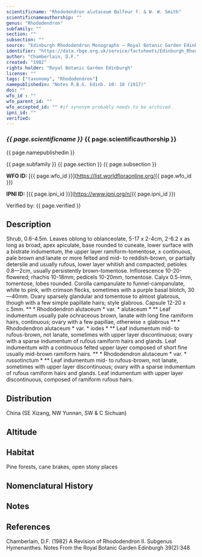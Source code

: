 ```yaml
---
scientificname: "Rhododendron alutaceum Balfour f. & W. W. Smith"
scientificnameauthorship: ""
genus: "Rhododendron"
subfamily: ""
section: ""
subsection: ""
source: "Edinburgh Rhododendron Monographs – Royal Botanic Garden Edinburgh"
identifier: "https://data.rbge.org.uk/service/factsheets/Edinburgh_Rhododendron_Monographs.xhtml"
author: "Chamberlain, D.F."
created: "1982"
rights holder: "Royal Botanic Garden Edinburgh"
license: ""
tags: ["taxonomy", "Rhododendron"]
namepublishedin: "Notes R.B.G. Edinb. 10: 18 (1917)"
doi: ""
wfo_id : ""
wfo_parent_id: ""
wfo_accepted_id: "" #if synonym probably needs to be archived.                      
ipni_id: ""
verified:
---
```

### _{{ page.scientificname }}_ {{ page.scientificauthorship }}
 {{ page.namepublishedin }}

{{ page.subfamily }} {{ page.section }} {{ page.subsection }}

**WFO ID:** [{{ page.wfo_id }}](https://list.worldfloraonline.org/{{ page.wfo_id }})

**IPNI ID:** [{{ page.ipni_id }}](https://www.ipni.org/n/{{ page.ipni_id }})

Verified by: {{ page.verified }}



## Description
Shrub, 0.6-4.5m. Leaves oblong to oblanceolate, 5-17 x 2-4cm, 2-6.2 x as long as broad, apex apiculate, base rounded to cuneate, lower surface with a bistrate indumentum, the upper layer ramiform-tomentose, ± continuous, pale brown and lanate or more felted and mid- to reddish-brown, or partially detersile and usually rufous, lower layer whitish and compacted; petioles 0.8—2cm, usually persistently brown-tomentose. Inflorescence 10-20-flowered; rhachis 10-18mm; pedicels 10-20mm, tomentose. Calyx 0.5-lmm, tomentose, lobes rounded. Corolla campanulate to funnel-campanulate, white to pink, with crimson flecks, sometimes with a purple basal blotch, 30—40mm. Ovary sparsely glandular and tomentose to almost glabrous, though with a few simple papillate hairs; style glabrous. Capsule 12-20 x c.5mm. ** * Rhododendron alutaceum * var. * alutaceum * ** Leaf indumentum usually pale ochraceous brown, lanate with long fine ramiform hairs, continuous; ovary with a few papillae, otherwise ± glabrous ** * Rhododendron alutaceum * var. * iodes * ** Leaf indumentum mid- to rufous-brown, not lanate, sometimes with upper layer discontinuous; ovary with a sparse indumentum of rufous ramiform hairs and glands. Leaf indumentum with a continuous felted upper layer composed of short fine usually mid-brown ramiform hairs. ** * Rhododendron alutaceum * var. * russotinctum * ** Leaf indumentum mid- to rufous-brown, not lanate, sometimes with upper layer discontinuous; ovary with a sparse indumentum of rufous ramiform hairs and glands. Leaf indumentum with upper layer discontinuous, composed of ramiform rufous hairs.

## Distribution
China (SE Xizang, NW Yunnan, SW & C Sichuan)

## Altitude


## Habitat
Pine forests, cane brakes, open stony places

## Nomenclatural History

                       
## Notes


## References

Chamberlain, D.F. (1982) A Revision of Rhododendron II. Subgenus Hymenanthes. Notes From the Royal Botanic Garden Edinburgh 39(2):348
